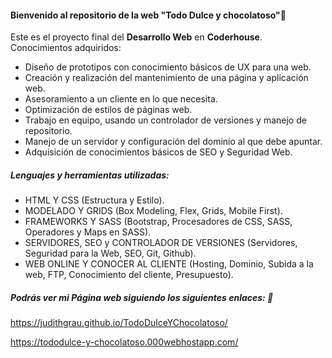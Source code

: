 #### Bienvenido al repositorio de la web "Todo Dulce y chocolatoso"🍫
Este es el proyecto final del **Desarrollo Web** en **Coderhouse**.
Conocimientos adquiridos:
- Diseño de prototipos con conocimiento básicos de UX para una web.
- Creación y realización del mantenimiento de una página y aplicación web.
- Asesoramiento a un cliente en lo que necesita.
- Optimización de estilos de páginas web.
- Trabajo en equipo, usando un controlador de versiones y manejo de repositorio.
- Manejo de un servidor y configuración del dominio al que debe apuntar.
- Adquisición de conocimientos básicos de SEO y Seguridad Web.

##### Lenguajes y herramientas utilizadas:
- HTML Y CSS (Estructura y Estilo).
- MODELADO Y GRIDS (Box Modeling, Flex, Grids, Mobile First).
- FRAMEWORKS Y SASS (Bootstrap, Procesadores de CSS, SASS, Operadores y Maps en SASS).
- SERVIDORES, SEO y CONTROLADOR DE VERSIONES (Servidores, Seguridad para la Web, SEO, Git, Github).
- WEB ONLINE Y CONOCER AL CLIENTE (Hosting, Dominio, Subida a la web, FTP, Conocimiento del cliente, Presupuesto).

##### Podrás ver mi Página web siguiendo los siguientes enlaces: 🧐
https://judithgrau.github.io/TodoDulceYChocolatoso/

https://tododulce-y-chocolatoso.000webhostapp.com/